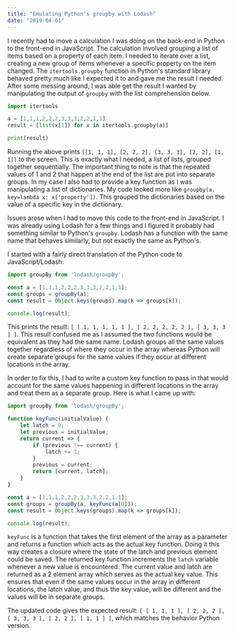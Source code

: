 ```yaml
---
title: "Emulating Python's groupby with Lodash"
date: "2019-04-01"
---
```


I recently had to move a calculation I was doing on the back-end in Python to the front-end in JavaScript.
The calculation involved grouping a list of items based on a property of each item.
I needed to iterate over a list, creating a new group of items whenever a specific property on the item changed.
The `itertools.groupby` function in Python's standard library behaved pretty much like I expected it to and gave me the result I needed.
After some messing around, I was able get the result I wanted by manipulating the output of `groupby` with the list comprehension below.

```python
import itertools

a = [1,1,1,2,2,2,3,3,3,2,2,1,1]
result = [list(x[1]) for x in itertools.groupby(a)]

print(result)
```

Running the above prints `[[1, 1, 1], [2, 2, 2], [3, 3, 3], [2, 2], [1, 1]]` to the screen.
This is exactly what I needed, a list of lists, grouped together sequentially.
The important thing to note is that the repeated values of 1 and 2 that happen at the end of the list are put into separate groups.
In my case I also had to provide a key function as I was manipulating a list of dictionaries.
My code looked more like `groupby(a, key=lambda x: x['property'])`.
This grouped the dictionaries based on the value of a specific key in the dictionary.

Issues arose when I had to move this code to the front-end in JavaScript.
I was already using Lodash for a few things and I figured it probably had something similar to Python's `groupby`.
Lodash has a function with the same name that behaves similarly, but not exactly the same as Python's.

I started with a fairly direct translation of the Python code to JavaScript/Lodash:

```javascript
import groupBy from 'lodash/groupBy';

const a = [1,1,1,2,2,2,3,3,3,2,2,1,1];
const groups = groupBy(a);
const result = Object.keys(groups).map(k => groups[k]);

console.log(result);
```

This prints the result: `[ [ 1, 1, 1, 1, 1 ], [ 2, 2, 2, 2, 2 ], [ 3, 3, 3 ] ]`.
This result confused me as I assumed the two functions would be equivalent as they had the same name.
Lodash groups all the same values together regardless of where they occur in the array whereas Python will create separate groups for the same values if they occur at different locations in the array.

In order to fix this, I had to write a custom key function to pass in that would account for the same values happening in different locations in the array and treat them as a separate group.
Here is what I came up with:

```javascript
import groupBy from 'lodash/groupBy';

function keyFunc(initialValue) {
	let latch = 0;
	let previous = initialValue;
	return current => {
		if (previous !== current) {
			latch += 1;
		}
		previous = current;
		return [current, latch];
	}
}

const a = [1,1,1,2,2,2,3,3,3,2,2,1,1];
const groups = groupBy(a, keyFunc(a[0]));
const result = Object.keys(groups).map(k => groups[k]);

console.log(result);
```

`keyFunc` is a function that takes the first element of the array as a parameter and returns a function which acts as the actual key function.
Doing it this way creates a closure where the state of the latch and previous element could be saved.
The returned key function increments the `latch` variable whenever a new value is encountered.
The current value and latch are returned as a 2 element array which serves as the actual key value.
This ensures that even if the same values occur in the array in different locations, the latch value, and thus the key value, will be different and the values will be in separate groups.

The updated code gives the expected result: `[ [ 1, 1, 1 ], [ 2, 2, 2 ], [ 3, 3, 3 ], [ 2, 2 ], [ 1, 1 ] ]`, which matches the behavior Python version.